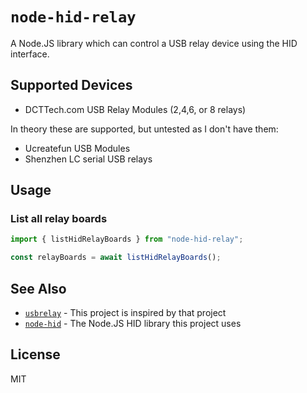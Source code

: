 # `node-hid-relay`

A Node.JS library which can control a USB relay device using the HID interface.

## Supported Devices

- DCTTech.com USB Relay Modules (2,4,6, or 8 relays)

In theory these are supported, but untested as I don't have them:

- Ucreatefun USB Modules
- Shenzhen LC serial USB relays

## Usage

### List all relay boards

```ts
import { listHidRelayBoards } from "node-hid-relay";

const relayBoards = await listHidRelayBoards();
```

## See Also

- [`usbrelay`](https://github.com/darrylb123/usbrelay) - This project is inspired by that project
- [`node-hid`](https://github.com/node-hid/node-hid) - The Node.JS HID library this project uses

## License

MIT
